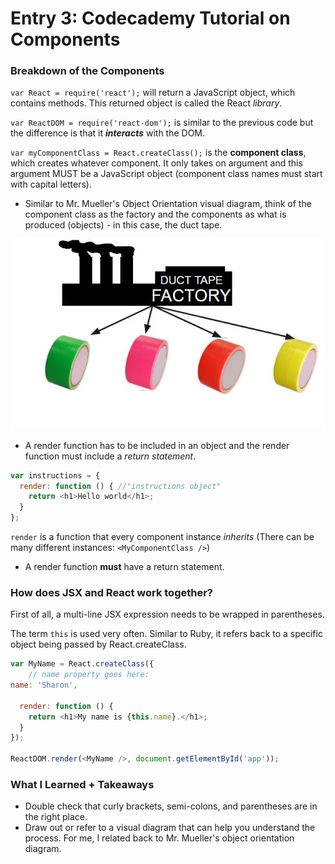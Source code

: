 # Entry 3: Codecademy Tutorial on Components
### Breakdown of the Components
`var React = require('react');` will return a JavaScript object, which contains methods. This returned object is called the React *library*.

`var ReactDOM = require('react-dom');` is similar to the previous code but the difference is that it ***interacts*** with the DOM.

`var myComponentClass = React.createClass();` is the **component class**, which creates whatever component. It only takes on argument and this argument MUST be a JavaScript object (component class names must start with capital letters).
* Similar to Mr. Mueller's Object Orientation visual diagram, think of the component class as the factory and the components as what is produced (objects) - in this case, the duct tape.

![analogy](/pictures/analogy.JPG)
* A render function has to be included in an object and the render function must include a *return statement*. 
```javascript
var instructions = {
  render: function () { //"instructions object" 
    return <h1>Hello world</h1>;
  }
};
```
`render` is a function that every component instance *inherits* (There can be many different instances: `<MyComponentClass />`)
* A render function **must** have a return statement.

### How does JSX and React work together?
First of all, a multi-line JSX expression needs to be wrapped in parentheses. 

The term `this` is used very often. Similar to Ruby, it refers back to a specific object being passed by React.createClass. 

```javascript
var MyName = React.createClass({
	// name property goes here:
name: 'Sharon',

  render: function () {
    return <h1>My name is {this.name}.</h1>;
  }
});

ReactDOM.render(<MyName />, document.getElementById('app'));
```

### What I Learned + Takeaways
* Double check that curly brackets, semi-colons, and parentheses are in the right place.
* Draw out or refer to a visual diagram that can help you understand the process. For me, I related back to Mr. Mueller's object orientation diagram.




